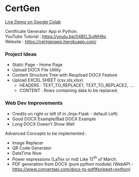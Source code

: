 # CertGen

[Live Demo on Google Colab](https://colab.research.google.com/drive/1zQbKshGOsmxafqdIWmSw_oB3PPcG19zR?usp=sharing)

Certificate Generator App in Python.  
YouTube Tutorial : https://youtu.be/04BO_5uWH9o  
Website : https://certgenapp.herokuapp.com/  

### Project Ideas
- Static Page - Home Page
- Upload DOCX File Utility
- Content Structure Tree with Reupload DOCX Feature
- Upload EXCEL SHEET (csv,xls,xlsx) 
  - HEADERS : TEXT_TO_REPLACE1, TEXT_TO_REPLACE2, .... 
  - CONTENT : Rows containing data to be replaced.

### Web Dev Improvements
- Credits on right or left (if in Jinja-Flask - default Left)
- Good DOCX Example/Bad DOCX Example
- Long DOCX Doesn't Show Well

Advanced Concepts to be implemented :
- Image Replacer
- QR Code Generator
- DateTime Now
- Power expressions (LaTex or md) Like $12^{th}$ of March.
- PDF generation from DOCX (pure python module) (WebAPI - https://www.convertapi.com/docx-to-pdf#snippet=python)
